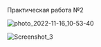 Практическая работа №2

![photo_2022-11-16_10-53-40](https://user-images.githubusercontent.com/101565618/202120239-7a76ea49-e15b-4e53-93d1-bbb69e720aae.jpg)

![Screenshot_3](https://user-images.githubusercontent.com/101565618/202506808-5079f6cb-5c4a-4e5e-908b-ae967d94a4d9.png)
